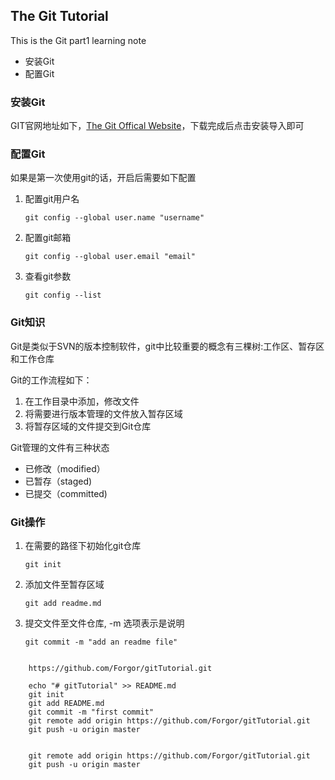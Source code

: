 
## The Git Tutorial ##

This is the Git part1 learning note

+ 安装Git
+ 配置Git


### 安装Git ###

GIT官网地址如下，[The Git Offical Website](http://git-scm.com "Git web")，下载完成后点击安装导入即可

### 配置Git ###

如果是第一次使用git的话，开启后需要如下配置

1. 配置git用户名

	`git config --global user.name "username" `

2. 配置git邮箱

	`git config --global user.email "email"`

3. 查看git参数

	`git config --list`

### Git知识 ###

Git是类似于SVN的版本控制软件，git中比较重要的概念有三棵树:工作区、暂存区和工作仓库

Git的工作流程如下：

1. 在工作目录中添加，修改文件
2. 将需要进行版本管理的文件放入暂存区域
3. 将暂存区域的文件提交到Git仓库

Git管理的文件有三种状态

+ 已修改（modified）
+ 已暂存（staged)
+ 已提交（committed)


### Git操作 ###

1.  在需要的路径下初始化git仓库  

	`git init`

2. 添加文件至暂存区域

	`git add readme.md`

3. 提交文件至文件仓库, -m 选项表示是说明

	`git commit -m "add an readme file"`



```

	https://github.com/Forgor/gitTutorial.git
	
	echo "# gitTutorial" >> README.md
	git init
	git add README.md
	git commit -m "first commit"
	git remote add origin https://github.com/Forgor/gitTutorial.git
	git push -u origin master
	
	
	git remote add origin https://github.com/Forgor/gitTutorial.git
	git push -u origin master


```